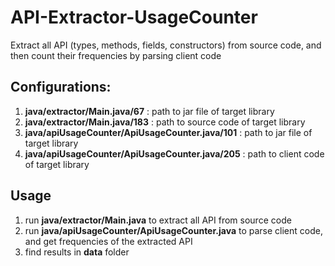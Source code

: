 # API-Extractor-UsageCounter
Extract all API (types, methods, fields, constructors) from source code, and then count their frequencies by parsing client code

## Configurations:
1. **java/extractor/Main.java/67** : path to jar file of target library
2. **java/extractor/Main.java/183** : path to source code of target library
3. **java/apiUsageCounter/ApiUsageCounter.java/101** : path to jar file of target library
4. **java/apiUsageCounter/ApiUsageCounter.java/205** : path to client code of target library

## Usage
1. run **java/extractor/Main.java** to extract all API from source code
2. run **java/apiUsageCounter/ApiUsageCounter.java** to parse client code, and get frequencies of the extracted API
3. find results in **data** folder

